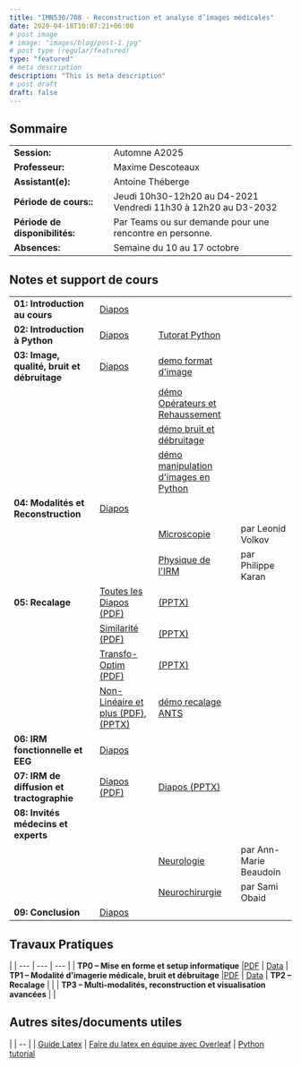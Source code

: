 ```yaml
---
title: "IMN530/708 - Reconstruction et analyse d’images médicales"
date: 2020-04-18T10:07:21+06:00
# post image
# image: "images/blog/post-1.jpg"
# post type (regular/featured)
type: "featured"
# meta description
description: "This is meta description"
# post draft
draft: false
---
```


## Sommaire

| | |
|--|--|
|**Session:** | Automne A2025
| **Professeur:** | Maxime Descoteaux
| **Assistant(e):** | 	Antoine Théberge
| **Période de cours::** | Jeudi 10h30-12h20 au D4-2021 <br>Vendredi 11h30 à 12h20 au D3-2032
| **Période de disponibilités:** | Par Teams ou sur demande pour une rencontre en personne.
| **Absences:** | Semaine du 10 au 17 octobre

## Notes et support de cours

<style>
table {
    border-collapse: collapse;
}
table, th, td {
   border: none!important;
}
blockquote {
    border-left: solid blue;
    padding-left: 10px;
}
</style>
| | | | |
|-------------|-------------|-------|--------|
| **01: Introduction au cours**               | [Diapos](imn_courses/imn530/cours/Intro.pdf) | |
| **02: Introduction à Python**               | [Diapos](imn_courses/imn530/cours/Intro_python.pptx)  | [Tutorat Python](imn_courses/imn530/demos/python_tutorial.zip) 
| **03: Image, qualité, bruit et débruitage** | [Diapos](imn_courses/imn530/cours/imagequalitedebruitage.pdf)  | [demo format d'image](imn_courses/imn530/demos/demoImageFormat_2025.zip)         |
| 	       		      	 	      | | [démo Opérateurs et Rehaussement](imn_courses/imn530/demos/demoRehaussementContour.zip)            |
| 	       		      	 	      |  | [démo bruit et débruitage](imn_courses/imn530/demos/demoNoiseDenoise.zip)            |
| 	       		      	 	      |  | [démo manipulation d'images en Python](imn_courses/imn530/demos/demoPythonImageManipulation.zip)            |
| **04: Modalités et Reconstruction**         | [Diapos](imn_courses/imn530/cours/ModaliteImagerie.pdf) |            |
    		     			      | | [Microscopie](imn_courses/imn530/guests/Microscopie_LVolkov.pptx) | par Leonid Volkov
					      | | [Physique de l'IRM](imn_courses/imn530/guests/Physique_IRM_cours.pptx.pptx) |  par Philippe Karan
| **05: Recalage**                            | [Toutes les Diapos (PDF)](imn_courses/imn530/cours/Recalage.pdf)| [(PPTX)](imn_courses/imn530/cours/Recalage.pptx)          
| 					      | [Similarité (PDF)](imn_courses/imn530/cours/Recalage-Simil.pdf) | [(PPTX)](imn_courses/imn530/cours/Recalage-Simil.pptx) 	  
| 					      | [Transfo-Optim (PDF)](imn_courses/imn530/cours/Recalage-Transfo-Optim.pdf)| [(PPTX)](imn_courses/imn530/cours/Recalage-Transfo-Optim.pptx) |
| 					      | [Non-Linéaire et plus (PDF)](imn_courses/imn530/cours/Recalage-NonLineaire-et-plus.pdf), [(PPTX)](imn_courses/imn530/cours/Recalage-NonLineaire-et-plus.pptx) | [démo recalage ANTS](imn_courses/imn530/demos/demoRecalageANTS.zip)
| **06: IRM fonctionnelle et EEG**            | [Diapos](imn_courses/imn530/guests/IRMf-EEG_whittingstall.pdf) |            |
| **07: IRM de diffusion et tractographie**   | [Diapos (PDF)](imn_courses/imn530/cours/IRMd.pdf) | [Diapos (PPTX)](imn_courses/imn530/cours/IRMd.pptx) |
| **08: Invités médecins et experts**         |  |            |
    			    		      | | [Neurologie](imn_courses/imn530/guests/Neurologie_Ann-Marie.Beaudoin.pdf) | par Ann-Marie Beaudoin
	    				      | | [Neurochirurgie](imn_courses/imn530/guests/Neurochirurgie_Sami.Obaid.pdf) | par Sami Obaid
| **09: Conclusion**                          | [Diapos](imn_courses/imn530/cours/conclusion.pdf) |            |   

## Travaux Pratiques
|
| --- | --- | --- |
| **TP0 – Mise en forme et setup informatique** |[PDF](imn_courses/imn530/TP0.pdf) | [Data](imn_courses/imn530/Data_TP0.zip) 
| **TP1 – Modalité d'imagerie médicale, bruit et débruitage** |[PDF](imn_courses/imn530/TP1.pdf) | [Data](imn_courses/imn530/Data_TP1.zip) 
| **TP2 – Recalage** | | 
| **TP3 – Multi-modalités, reconstruction et visualisation avancées** | | 


## Autres sites/documents utiles

|
| -- |
| [Guide Latex](courses/imn359/misc/latex-guide.pdf)
| [Faire du latex en équipe avec Overleaf](https://www.overleaf.com/)
| [Python tutorial](https://docs.python.org/3/tutorial/)
